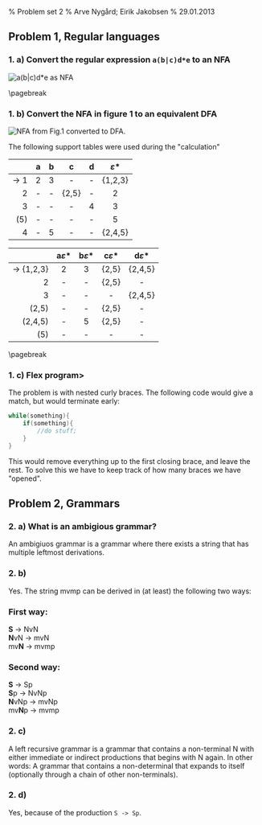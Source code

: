 % Problem set 2
% Arve Nygård; Eirik Jakobsen
% 29.01.2013

Problem 1, Regular languages
----------------------------

### 1. a) __Convert the regular expression `a(b|c)d*e` to an NFA__
![`a(b|c)d*e` as NFA](regex_nfa.png)

\pagebreak

### 1. b) __Convert the NFA in figure 1 to an equivalent DFA__
![NFA from Fig.1 converted to DFA.](nfa_dfa.png)

The following support tables were used during the "calculation"

|			| a |	b |	 c	|	d |	$\varepsilon$*|
|----:|:-:|:-:|:---:|:-:|:---------:|
|-> 1 |	2	|	3	|	 -	|	-	|	{1,2,3}		|
|   2	| -	| - |{2,5}| - |		 2			|
|   3	| -	| - | -		| 4 |		 3			|
|  (5)| -	| - | -		| - |		 5			|
|   4	| -	| 5 | -		| - | {2,4,5}		|

|					 | a$\varepsilon$* | b$\varepsilon$* | c$\varepsilon$* | d$\varepsilon$* |
|---------:|:---------------:|:---------------:|:---------------:|:---------------:|
|-> {1,2,3}|				2				 |				3				 |			{2,5}			 |			{2,4,5}		 |
|				 2 |				-				 |				-				 |			{2,5}			 |				 -			 |
|				 3 |				-				 |				-				 |				-				 |			{2,4,5}		 |
|		  (2,5)|				-				 |				-				 |			{2,5}			 |				 -			 |
|		(2,4,5)|				-				 |				5				 |			{2,5}			 |				 -			 |
|				(5)|				-				 |				-				 |				-				 |				 -			 |


\pagebreak

### 1. c) Flex program>
The problem is with nested curly braces. The following code would give a match, but would terminate early:

```c
while(something){
	if(something){
		//do stuff;
	}
}
```

This would remove everything up to the first closing brace, and leave the rest. To solve this we have to keep track of how many braces we have "opened".


Problem 2, Grammars
-------------------

### 2. a) What is an ambigious grammar?
An ambigiuos grammar is a grammar where there exists a string that has multiple leftmost derivations.

### 2. b)
Yes. The string mvmp can be derived in (at least) the following two ways:


### First way:  
**S** -> NvN  
**N**vN -> mvN  
mv**N** -> mvmp  

### Second way:  
**S** -> Sp  
**S**p -> NvNp  
**N**vNp -> mvNp  
mv**N**p -> mvmp  

### 2. c)
A left recursive grammar is a grammar that contains a non-terminal N with either immediate or indirect productions that begins with N again.
In other words: A grammar that contains a non-determinal that expands to itself (optionally through a chain of other non-terminals).


### 2. d)
Yes, because of the production `S -> Sp`.